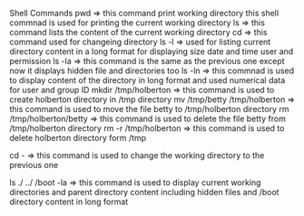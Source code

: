 Shell Commands
pwd => this command print working directory this shell commnad is used for printing the current working directory
ls => this command lists the content of the current working directory
cd => this command used for changeing directory
ls -l => used for listing current directory content in a long format for displaying size date and time user and permission
ls -la => this command is the same as the previous one except now it displays hidden file and directories too
ls -ln => this commnad is used to display content of the directory in long format and used numerical data for user and group ID
mkdir /tmp/holberton => this command is used to create holberton directory in /tmp directory
mv /tmp/betty /tmp/holberton => this command is used to move the file betty to /tmp/holberton directory
rm /tmp/holberton/betty => this command is used to delete the file betty from /tmp/holberton directory
rm -r /tmp/holberton => this command is used to delete holberton directory form /tmp

cd - => this command is used to change the working directory to the previous one

ls ./ ../ /boot -la => this command is used to display current working directories and parent directory content including hidden files and /boot directory content in long format
